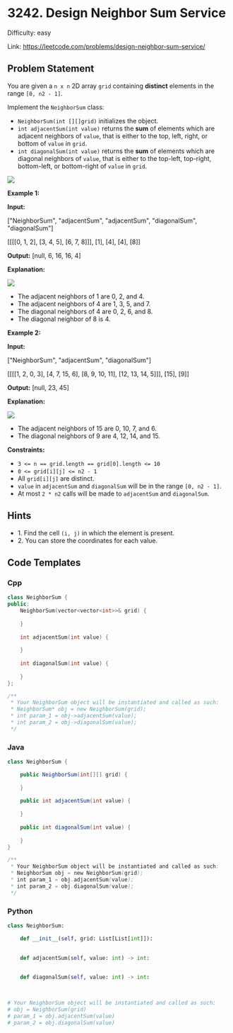 # 3242. Design Neighbor Sum Service

Difficulty: easy

Link: https://leetcode.com/problems/design-neighbor-sum-service/

## Problem Statement

You are given a `n x n` 2D array `grid` containing **distinct** elements in the range `[0, n2 - 1]`.

Implement the `NeighborSum` class:

* `NeighborSum(int [][]grid)` initializes the object.
* `int adjacentSum(int value)` returns the **sum** of elements which are adjacent neighbors of `value`, that is either to the top, left, right, or bottom of `value` in `grid`.
* `int diagonalSum(int value)` returns the **sum** of elements which are diagonal neighbors of `value`, that is either to the top\-left, top\-right, bottom\-left, or bottom\-right of `value` in `grid`.

![](https://assets.leetcode.com/uploads/2024/06/24/design.png)

**Example 1:**

**Input:**

\["NeighborSum", "adjacentSum", "adjacentSum", "diagonalSum", "diagonalSum"]

\[\[\[\[0, 1, 2], \[3, 4, 5], \[6, 7, 8]]], \[1], \[4], \[4], \[8]]

**Output:** \[null, 6, 16, 16, 4]

**Explanation:**

**![](https://assets.leetcode.com/uploads/2024/06/24/designexample0.png)**

* The adjacent neighbors of 1 are 0, 2, and 4\.
* The adjacent neighbors of 4 are 1, 3, 5, and 7\.
* The diagonal neighbors of 4 are 0, 2, 6, and 8\.
* The diagonal neighbor of 8 is 4\.

**Example 2:**

**Input:**

\["NeighborSum", "adjacentSum", "diagonalSum"]

\[\[\[\[1, 2, 0, 3], \[4, 7, 15, 6], \[8, 9, 10, 11], \[12, 13, 14, 5]]], \[15], \[9]]

**Output:** \[null, 23, 45]

**Explanation:**

**![](https://assets.leetcode.com/uploads/2024/06/24/designexample2.png)**

* The adjacent neighbors of 15 are 0, 10, 7, and 6\.
* The diagonal neighbors of 9 are 4, 12, 14, and 15\.

**Constraints:**

* `3 <= n == grid.length == grid[0].length <= 10`
* `0 <= grid[i][j] <= n2 - 1`
* All `grid[i][j]` are distinct.
* `value` in `adjacentSum` and `diagonalSum` will be in the range `[0, n2 - 1]`.
* At most `2 * n2` calls will be made to `adjacentSum` and `diagonalSum`.

## Hints

- 1\. Find the cell `(i, j)` in which the element is present.
- 2\. You can store the coordinates for each value.

## Code Templates

### Cpp
```cpp
class NeighborSum {
public:
    NeighborSum(vector<vector<int>>& grid) {
        
    }
    
    int adjacentSum(int value) {
        
    }
    
    int diagonalSum(int value) {
        
    }
};

/**
 * Your NeighborSum object will be instantiated and called as such:
 * NeighborSum* obj = new NeighborSum(grid);
 * int param_1 = obj->adjacentSum(value);
 * int param_2 = obj->diagonalSum(value);
 */
```

### Java
```java
class NeighborSum {

    public NeighborSum(int[][] grid) {
        
    }
    
    public int adjacentSum(int value) {
        
    }
    
    public int diagonalSum(int value) {
        
    }
}

/**
 * Your NeighborSum object will be instantiated and called as such:
 * NeighborSum obj = new NeighborSum(grid);
 * int param_1 = obj.adjacentSum(value);
 * int param_2 = obj.diagonalSum(value);
 */
```

### Python
```python
class NeighborSum:

    def __init__(self, grid: List[List[int]]):
        

    def adjacentSum(self, value: int) -> int:
        

    def diagonalSum(self, value: int) -> int:
        


# Your NeighborSum object will be instantiated and called as such:
# obj = NeighborSum(grid)
# param_1 = obj.adjacentSum(value)
# param_2 = obj.diagonalSum(value)
```


